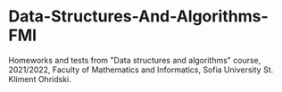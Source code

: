 # Data-Structures-And-Algorithms-FMI
Homeworks and tests from "Data structures and algorithms" course, 2021/2022, Faculty of Mathematics and Informatics, Sofia University St. Kliment Ohridski.
